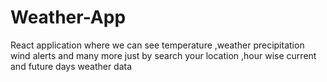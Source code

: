 # Weather-App
React application where we can see temperature ,weather precipitation wind alerts and many more just by search your location ,hour wise current and future days weather data 
